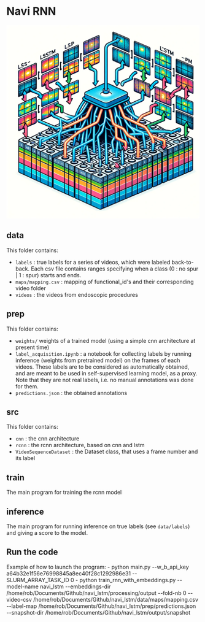 # Navi RNN

![Generated with dalle.](dalle.png)

## data
This folder contains:
- `labels` : true labels for a series of videos, which were labeled back-to-back. Each csv file contains ranges specifying when a class (0 : no spur | 1 : spur) starts and ends.
- `maps/mapping.csv` : mapping of functional_id's and their corresponding video folder
- `videos` : the videos from endoscopic procedures

## prep 
This folder contains:
- `weights/` weights of a trained model (using a simple cnn architecture at present time)
- `label_acquisition.ipynb` : a notebook for collecting labels by running inference (weights from pretrained model) on the frames of each videos. These labels are to be considered as automatically obtained, and are meant to be used in self-supervised learning model, as a proxy. Note that they are not real labels, i.e. no manual annotations was done for them.
- `predictions.json` : the obtained annotations

## src
This folder contains:
- `cnn` : the cnn architecture
- `rcnn` : the rcnn architecture, based on cnn and lstm
- `VideoSequenceDataset` : the Dataset class, that uses a frame number and its label

## train
The main program for training the rcnn model

## inference
The main program for running inference on true labels (see `data/labels`) and giving a score to the model.


## Run the code
Example of how to launch the program:
    - python main.py --w_b_api_key a64b32e1f56e76998845a8ec40f28c1292986e31 --SLURM_ARRAY_TASK_ID 0
    -  python train_rnn_with_embeddings.py --model-name navi_lstm --embeddings-dir /home/rob/Documents/Github/navi_lstm/processing/output --fold-nb 0 --video-csv /home/rob/Documents/Github/navi_lstm/data/maps/mapping.csv --label-map /home/rob/Documents/Github/navi_lstm/prep/predictions.json --snapshot-dir /home/rob/Documents/Github/navi_lstm/output/snapshot